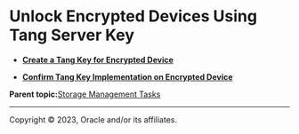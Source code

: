 # Unlock Encrypted Devices Using Tang Server Key

-   **[Create a Tang Key for Encrypted Device](../topics/cockpit-nbde_create_a_tang_key_for_the_encrypted_device.md)**  

-   **[Confirm Tang Key Implementation on Encrypted Device](../topics/cockpit-nbde_confirm_that_the_configuration_is_successful.md)**  


**Parent topic:**[Storage Management Tasks](../topics/cockpit-storage_management.md)

---

Copyright © 2023, Oracle and/or its affiliates.

